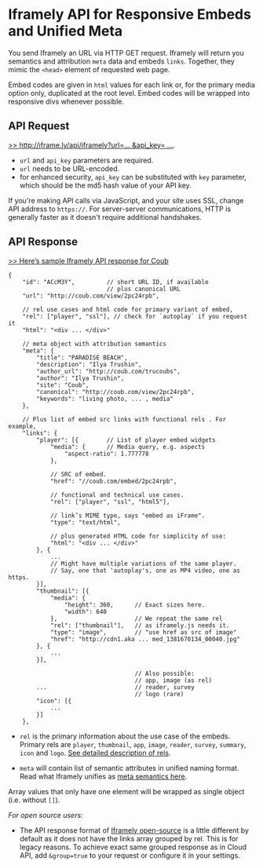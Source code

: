# Iframely API for Responsive Embeds and Unified Meta

You send Iframely an URL via HTTP GET request. Iframely will return you semantics and attribution `meta` data and embeds `links`. Together, they mimic the `<head>` element of requested web page.

Embed codes are given in `html` values for each link or, for the primary media option only, duplicated at the root level. Embed codes will be wrapped into responsive divs whenever possible.

## API Request

[>> http://iframe.ly/api/iframely?url=… &api_key= …](http://iframe.ly/api/iframely?url=http://iframe.ly/ACcM3Y).

 - `url` and `api_key` parameters are required. 
 - `url` needs to be URL-encoded.
 - for enhanced security, `api_key` can be substituted with `key` parameter, which should be the md5 hash value of your API key. 


If you're making API calls via JavaScript, and your site uses SSL, change API address to `https://`. For server-server communications, HTTP is generally faster as it doesn't require additional handshakes.

## API Response

[>> Here’s sample Iframely API response for Coub](http://iframe.ly/api/iframely?url=http://iframe.ly/ACcM3Y)


    {
        "id": "ACcM3Y",         // short URL ID, if available
                                // plus canonical URL
        "url": "http://coub.com/view/2pc24rpb",

		// rel use cases and html code for primary variant of embed,
		"rel": ["player", "ssl"], // check for `autoplay` if you request it
		"html": "<div ... </div>"

        // meta object with attribution semantics
        "meta": {
            "title": "PARADISE BEACH",
            "description": "Ilya Trushin",
            "author_url": "http://coub.com/trucoubs",
            "author": "Ilya Trushin",
            "site": "Coub",
            "canonical": "http://coub.com/view/2pc24rpb",
            "keywords": "living photo, ... , media"        
        },

        // Plus list of embed src links with functional rels . For example,
        "links": {
            "player": [{        // List of player embed widgets
                "media": {      // Media query, e.g. aspects
                    "aspect-ratio": 1.777778
                },
                
                // SRC of embed.
                "href": "//coub.com/embed/2pc24rpb",

                // functional and technical use cases.
                "rel": ["player", "ssl", "html5"],

                // link’s MIME type, says "embed as iFrame".
                "type": "text/html", 

                // plus generated HTML code for simplicity of use:
                "html": "<div ... </div>"
            }, {
                ... 
                // Might have multiple variations of the same player. 
                // Say, one that 'autoplay's, one as MP4 video, one as https.
            }],
            "thumbnail": [{
                "media": {
                    "height": 360,      // Exact sizes here. 
                    "width": 640
                },                      // We repeat the same rel
                "rel": ["thumbnail"],   // as iframely.js needs it.
                "type": "image",        // "use href as src of image"
                "href": "http://cdn1.aka ... med_1381670134_00040.jpg"
            }, {
                ...
            }],

                                        // Also possible:
                                        // app, image (as rel)
            ...                         // reader, survey
                                        // logo (rare)
            "icon": [{
                ...
            }]
        },


 - `rel` is the primary information about the use case of the embeds. Primary rels are `player`, `thumbnail`, `app`, `image`, `reader`, `survey`, `summary`, `icon` and `logo`. [See detailed description of rels](https://iframely.com/docs/links). 

 - `meta` will contain list of semantic attributes in unified naming format. Read what Iframely unifies as [meta semantics here](https://iframely.com/docs/meta).


Array values that only have one element will be wrapped as single object (i.e. without `[]`).


*For open source users:*

 - The API response format of [Iframely open-source](https://github.com/itteco/iframely) is a little different by default as it does not have the links array grouped by rel. This is for legacy reasons. To achieve exact same grouped response as in Cloud API, add `&group=true` to your request or configure it in your settings.
